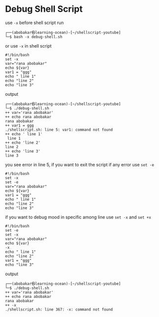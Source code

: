 # Debug Shell Script
 use `-x` before shell script run
 ```
 ┌──(abobakar㉿learning-ocean)-[~/shellscript-youtube]
└─$ bash -x debug-shell.sh
```
or use `-x` in shell script
```
#!/bin/bash
set -x
var="rana abobakar"
echo ${var}
var1 = "ggg"
echo " line 1"
echo "line 2"
echo "line 3"
```
output
```
┌──(abobakar㉿learning-ocean)-[~/shellscript-youtube]
└─$ ./debug-shell.sh
++ var='rana abobakar'
++ echo rana abobakar
rana abobakar
++ var1 = ggg
./shellscript.sh: line 5: var1: command not found
++ echo ' line 1'
 line 1
++ echo 'line 2'
line 2
++ echo 'line 3'
line 3
```
 you see error in line 5, if you want to exit the script if any error use `set -e`
```
#!/bin/bash
set -x
set -e
var="rana abobakar"
echo ${var}
var1 = "ggg"
echo " line 1"
echo "line 2"
echo "line 3"
```
if you want to debug mood in specific among line use `set -x` and `set +x`
```
#!/bin/bash
set -e
set -x
var="rana abobakar"
echo ${var}
-x
echo " line 1"
echo "line 2"
var1 = "ggg"
echo "line 3"
```
output
```
┌──(abobakar㉿learning-ocean)-[~/shellscript-youtube]
└─$ ./debug-shell.sh
++ var='rana abobakar'
++ echo rana abobakar
rana abobakar
++ -x
./shellscript.sh: line 367: -x: command not found
```